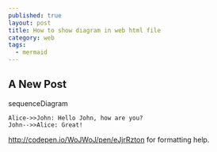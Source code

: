```yaml
---
published: true
layout: post
title: How to show diagram in web html file
category: web
tags:
  - mermaid
---
```


## A New Post

<script src="https://cdn.rawgit.com/knsv/mermaid/0.5.1/dist/mermaid.min.js"></script>
<script>mermaid.initialize({startOnLoad:true});</script>
    
    
<div class="mermaid">
sequenceDiagram
  
    Alice->>John: Hello John, how are you?
    John-->>Alice: Great!
</div>


http://codepen.io/WoJWoJ/pen/eJjrRzton for formatting help.
